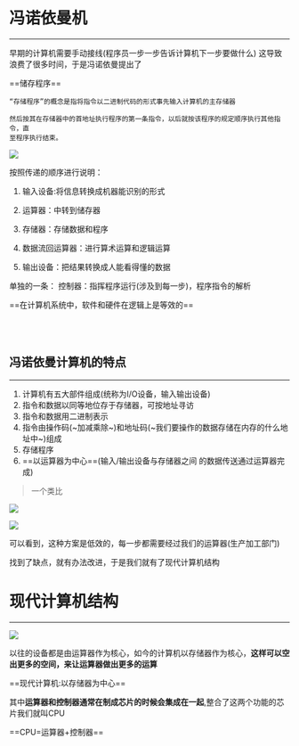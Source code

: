 # 冯诺依曼机
***

早期的计算机需要手动接线(程序员一步一步告诉计算机下一步要做什么)
这导致浪费了很多时间，于是冯诺依曼提出了

==储存程序== 
    
    “存储程序”的概念是指将指令以二进制代码的形式事先输入计算机的主存储器
    
    然后按其在存储器中的首地址执行程序的第一条指令，以后就按该程序的规定顺序执行其他指令，直
    至程序执行结束。

![](https://s2.loli.net/2022/03/28/P6zxk4gUuRiETos.png)

按照传递的顺序进行说明：

1. 输入设备:将信息转换成机器能识别的形式

2. 运算器：中转到储存器
3. 存储器：存储数据和程序
4. 数据流回运算器：进行算术运算和逻辑运算
5. 输出设备：把结果转换成人能看得懂的数据

单独的一条：
控制器：指挥程序运行(涉及到每一步)，程序指令的解析

==在计算机系统中，软件和硬件在逻辑上是等效的==

<br><br>

## 冯诺依曼计算机的特点
***
1. 计算机有五大部件组成(统称为I/O设备，输入输出设备)
2. 指令和数据以同等地位存于存储器，可按地址寻访
3. 指令和数据用二进制表示
4. 指令由操作码(~加减乘除~)和地址码(~我们要操作的数据存储在内存的什么地址中~)组成
5. 存储程序
6. ==以运算器为中心==(输入/输出设备与存储器之间
的数据传送通过运算器完成)

> 一个类比

![](https://s2.loli.net/2022/03/28/P6zxk4gUuRiETos.png)

![](https://s2.loli.net/2022/03/29/7o9t3u4XlY2pjgR.png)

可以看到，这种方案是低效的，每一步都需要经过我们的运算器(生产加工部门)

找到了缺点，就有办法改进，于是我们就有了现代计算机结构

# 现代计算机结构
***

![](https://s2.loli.net/2022/03/29/8p3MLVHCk1cyE6m.png)

以往的设备都是由运算器作为核心，如今的计算机以存储器作为核心，**这样可以空出更多的空间，来让运算器做出更多的运算**

==现代计算机:以存储器为中心==

其中**运算器和控制器通常在制成芯片的时候会集成在一起**,整合了这两个功能的芯片我们就叫CPU

==CPU=运算器+控制器==